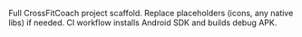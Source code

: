 Full CrossFitCoach project scaffold. Replace placeholders (icons, any native libs) if needed. CI workflow installs Android SDK and builds debug APK.